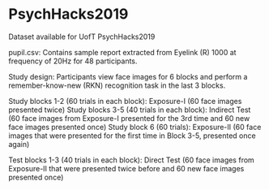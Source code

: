 # PsychHacks2019
Dataset available for UofT PsychHacks2019

pupil.csv: Contains sample report extracted from Eyelink (R) 1000 at frequency of 20Hz for 48 participants.

Study design:
Participants view face images for 6 blocks and perform a remember-know-new (RKN) recognition task in the last 3 blocks.

Study blocks 1-2 (60 trials in each block): Exposure-I (60 face images presented twice)
Study blocks 3-5 (40 trials in each block): Indirect Test (60 face images from Exposure-I presented for the 3rd time and 60 new face images presented once)
Study block 6 (60 trials): Exposure-II (60 face images that were presented for the first time in Block 3-5, presented once again)

Test blocks 1-3 (40 trials in each block): Direct Test (60 face images from Exposure-II that were presented twice before and 60 new face images presented once)


